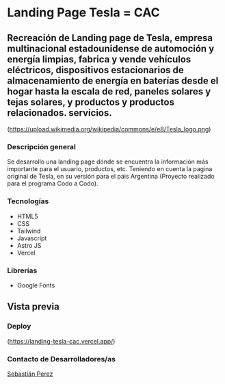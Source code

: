 # Landing Page Tesla = CAC

## Recreación de Landing page de Tesla, empresa multinacional estadounidense de automoción y energía limpias, fabrica y vende vehículos eléctricos, dispositivos estacionarios de almacenamiento de energía en baterías desde el hogar hasta la escala de red, paneles solares y tejas solares, y productos y productos relacionados. servicios.

(https://upload.wikimedia.org/wikipedia/commons/e/e8/Tesla_logo.png)

### Descripción general

Se desarrollo una landing page dónde se encuentra la información más importante para el usuario, productos, etc. Teniendo en cuenta la pagina original de Tesla, en su versión para el pais Argentina (Proyecto realizado para el programa Codo a Codo).

### Tecnologías

- HTML5
- CSS
- Tailwind
- Javascript
- Astro JS
- Vercel

### Librerías

- Google Fonts

## Vista previa

### Deploy

(https://landing-tesla-cac.vercel.app/)

### Contacto de Desarrolladores/as

[Sebastián Perez](https://www.linkedin.com/in/sebastian-perezz/)
